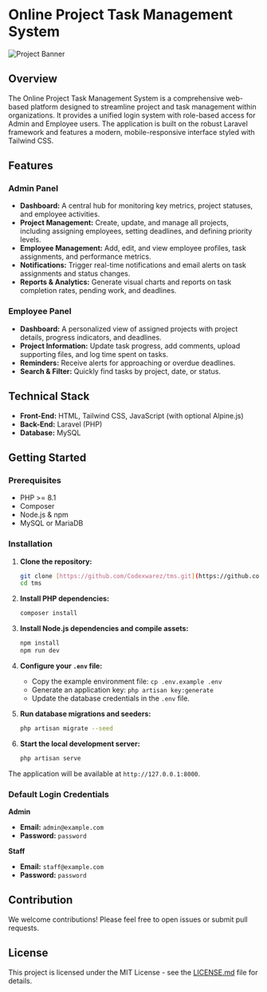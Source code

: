 # Online Project Task Management System

![Project Banner](https://placehold.co/1200x400/1e40af/ffffff?text=Online+Project+Task+Management+System)

## Overview

The Online Project Task Management System is a comprehensive web-based platform designed to streamline project and task management within organizations. It provides a unified login system with role-based access for Admin and Employee users. The application is built on the robust Laravel framework and features a modern, mobile-responsive interface styled with Tailwind CSS.

## Features

### Admin Panel
- **Dashboard:** A central hub for monitoring key metrics, project statuses, and employee activities.
- **Project Management:** Create, update, and manage all projects, including assigning employees, setting deadlines, and defining priority levels.
- **Employee Management:** Add, edit, and view employee profiles, task assignments, and performance metrics.
- **Notifications:** Trigger real-time notifications and email alerts on task assignments and status changes.
- **Reports & Analytics:** Generate visual charts and reports on task completion rates, pending work, and deadlines.

### Employee Panel
- **Dashboard:** A personalized view of assigned projects with project details, progress indicators, and deadlines.
- **Project Information:** Update task progress, add comments, upload supporting files, and log time spent on tasks.
- **Reminders:** Receive alerts for approaching or overdue deadlines.
- **Search & Filter:** Quickly find tasks by project, date, or status.

## Technical Stack

- **Front-End:** HTML, Tailwind CSS, JavaScript (with optional Alpine.js)
- **Back-End:** Laravel (PHP)
- **Database:** MySQL

## Getting Started

### Prerequisites

- PHP >= 8.1
- Composer
- Node.js & npm
- MySQL or MariaDB

### Installation

1.  **Clone the repository:**
    ```bash
    git clone [https://github.com/Codexwarez/tms.git](https://github.com/Codexwarez/tms.git)
    cd tms
    ```

2.  **Install PHP dependencies:**
    ```bash
    composer install
    ```

3.  **Install Node.js dependencies and compile assets:**
    ```bash
    npm install
    npm run dev
    ```

4.  **Configure your `.env` file:**
    -   Copy the example environment file: `cp .env.example .env`
    -   Generate an application key: `php artisan key:generate`
    -   Update the database credentials in the `.env` file.

5.  **Run database migrations and seeders:**
    ```bash
    php artisan migrate --seed
    ```

6.  **Start the local development server:**
    ```bash
    php artisan serve
    ```

The application will be available at `http://127.0.0.1:8000`.

### Default Login Credentials

**Admin**
- **Email:** `admin@example.com`
- **Password:** `password`

**Staff**
- **Email:** `staff@example.com`
- **Password:** `password`

## Contribution

We welcome contributions! Please feel free to open issues or submit pull requests.

## License

This project is licensed under the MIT License - see the [LICENSE.md](LICENSE.md) file for details.
